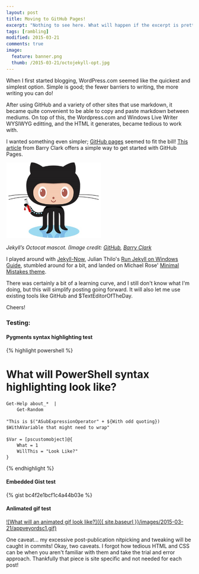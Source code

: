 ```yaml
---
layout: post
title: Moving to GitHub Pages!
excerpt: "Nothing to see here. What will happen if the excerpt is pretty lengthy? Will it wrap around nicely, or do something evil? Let's find out."
tags: [rambling]
modified: 2015-03-21
comments: true
image:
  feature: banner.png
  thumb: /2015-03-21/octojekyll-opt.jpg
---
```


When I first started blogging, WordPress.com seemed like the quickest and simplest option. Simple is good; the fewer barriers to writing, the more writing you can do!

After using GitHub and a variety of other sites that use markdown, it became quite convenient to be able to copy and paste markdown between mediums. On top of this, the Wordpress.com and Windows Live Writer WYSIWYG editting, and the HTML it generates, became tedious to work with.

I wanted something even simpler; [GitHub pages](https://pages.github.com/) seemed to fit the bill! [This article](http://www.smashingmagazine.com/2014/08/01/build-blog-jekyll-github-pages/) from Barry Clark offers a simple way to get started with GitHub Pages.

<img src="/images/2015-03-21/octojekyll-opt.jpg" width="256">

*Jekyll’s Octocat mascot. (Image credit: [GitHub](http://jekyllrb.com/), [Barry Clark](http://www.smashingmagazine.com/2014/08/01/build-blog-jekyll-github-pages/)*

I played around with [Jekyll-Now](https://github.com/barryclark/jekyll-now), Julian Thilo's [Run Jekyll on Windows Guide](http://jekyll-windows.juthilo.com/), stumbled around for a bit, and landed on Michael Rose' [Minimal Mistakes theme](http://mmistakes.github.io/minimal-mistakes/theme-setup/).

There was certainly a bit of a learning curve, and I still don't know what I'm doing, but this will simplify posting going forward. It will also let me use existing tools like GitHub and $TextEditorOfTheDay.

Cheers!



### Testing:

#### Pygments syntax highlighting test

{% highlight powershell %}
# What will PowerShell syntax highlighting look like?
    
    Get-Help about_*  |
        Get-Random

    "This is $("ASubExpressionOperator" + ${With odd quoting}) $WithAVariable that might need to wrap"
    
    $Var = [pscustomobject]@{
        What = 1
        WillThis = "Look Like?"
    }

{% endhighlight %}

#### Embedded Gist test

{% gist bc4f2e1bcf1c4a44b03e %}

#### Anlimated gif test

[![What will an animated gif look like?]({{ site.baseurl }}/images/2015-03-21/appveyordsc1.gif)](https://ramblingcookiemonster.wordpress.com/2015/03/01/testing-dsc-configurations-with-pester-and-appveyor/)

One caveat... my excessive post-publication nitpicking and tweaking will be caught in commits! Okay, two caveats. I forgot how tedious HTML and CSS can be when you aren't familiar with them and take the trial and error approach.  Thankfully that piece is site specific and not needed for each post!
